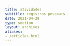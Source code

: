 ```yaml
---
title: atividades
subtitle: registros pessoais
date: 2021-04-29
type: section
layout: archives
aliases:
- /articles.html
---
```

